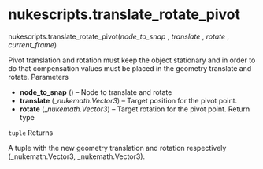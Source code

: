 # nukescripts.translate_rotate_pivot
nukescripts.translate_rotate_pivot(_node_to_snap_ , _translate_ , _rotate_ , _current_frame_)

Pivot translation and rotation must keep the object stationary and in order to do that compensation values must be placed in the geometry translate and rotate.
Parameters

  * **node_to_snap** () – Node to translate and rotate
  * **translate** (__nukemath.Vector3_) – Target position for the pivot point.
  * **rotate** (__nukemath.Vector3_) – Target rotation for the pivot point.
Return type

`tuple`
Returns

A tuple with the new geometry translation and rotation respectively (_nukemath.Vector3, _nukemath.Vector3).